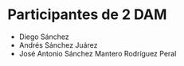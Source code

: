# Participantes de 2 DAM

- Diego Sánchez
- Andrés Sánchez Juárez
- José Antonio Sánchez Mantero Rodríguez Peral

